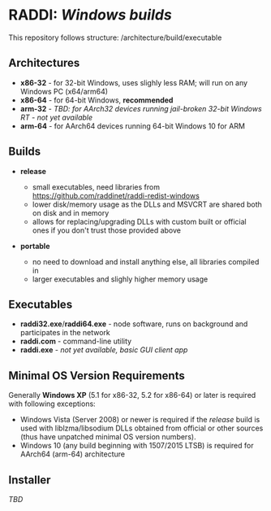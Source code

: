 # RADDI: *Windows builds*

This repository follows structure: /architecture/build/executable

## Architectures

* **x86-32** - for 32-bit Windows, uses slighly less RAM; will run on any Windows PC (x64/arm64)
* **x86-64** - for 64-bit Windows, **recommended**
* **arm-32** - *TBD: for AArch32 devices running jail-broken 32-bit Windows RT - not yet available*
* **arm-64** - for AArch64 devices running 64-bit Windows 10 for ARM

## Builds

* **release**
  - small executables, need libraries from https://github.com/raddinet/raddi-redist-windows
  - lower disk/memory usage as the DLLs and MSVCRT are shared both on disk and in memory
  - allows for replacing/upgrading DLLs with custom built or official ones if you don't trust those provided above

* **portable**
  - no need to download and install anything else, all libraries compiled in
  - larger executables and slighly higher memory usage

## Executables

* **raddi32.exe**/**raddi64.exe** - node software, runs on background and participates in the network
* **raddi.com** - command-line utility
* **raddi.exe** - *not yet available, basic GUI client app*

## Minimal OS Version Requirements

Generally **Windows XP** (5.1 for x86-32, 5.2 for x86-64) or later is required with following exceptions:

* Windows Vista (Server 2008) or newer is required if the *release* build is used with liblzma/libsodium DLLs obtained from official or other sources (thus have unpatched minimal OS version numbers).
* Windows 10 (any build beginning with 1507/2015 LTSB) is required for AArch64 (arm-64) architecture

## Installer

*TBD*
